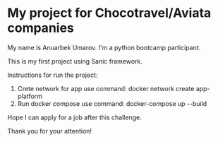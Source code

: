 # My project for Chocotravel/Aviata companies

My name is Anuarbek Umarov. I'm a python bootcamp participant. 

This is my first project using Sanic framework. 

Instructions for run the project:

1. Crete network for app use command: docker network create app-platform
2. Run docker compose use command: docker-compose up --build

Hope I can apply for a job after this challenge.

Thank you for your attention!

